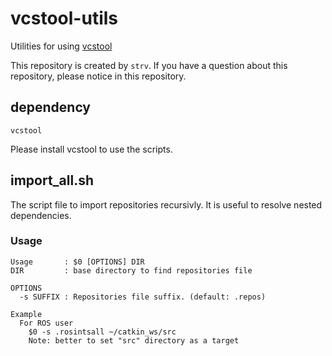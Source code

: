 # vcstool-utils

Utilities for using [vcstool](https://github.com/dirk-thomas/vcstool)

This repository is created by `strv`.
If you have a question about this repository, please notice in this repository.

## dependency

`vcstool`

Please install vcstool to use the scripts.

## import_all.sh

The script file to import repositories recursivly.
It is useful to resolve nested dependencies.

### Usage

```
Usage       : $0 [OPTIONS] DIR
DIR         : base directory to find repositories file

OPTIONS
  -s SUFFIX : Repositories file suffix. (default: .repos)

Example
  For ROS user
    $0 -s .rosintsall ~/catkin_ws/src
    Note: better to set "src" directory as a target
```
